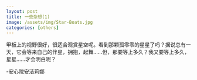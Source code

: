 ```yaml
---
layout: post
title: 一些杂想(1)
image: /assets/img/Star-Boats.jpg
categories: [others]
---
```

甲板上的视野很好，很适合观赏星空呢。看到那颗孤零零的星星了吗？据说总有一天，它会等来自己的伴星，拥抱，起舞……但，那要等上多久？我又要等上多久，星星……才会明白呢？ 

-安心院安洁莉娜